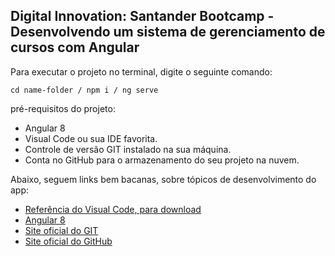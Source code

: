 <h2>Digital Innovation: Santander Bootcamp - Desenvolvendo um sistema de gerenciamento de cursos com Angular</h2>


Para executar o projeto no terminal, digite o seguinte comando:

```
cd name-folder / npm i / ng serve 
```
 pré-requisitos do projeto:

* Angular 8
* Visual Code ou sua IDE favorita.
* Controle de versão GIT instalado na sua máquina.
* Conta no GitHub para o armazenamento do seu projeto na nuvem.

Abaixo, seguem links bem bacanas, sobre tópicos de desenvolvimento do app:

* [Referência do Visual Code, para download](https://code.visualstudio.com/)
* [Angular 8](https://angular.io/)
* [Site oficial do GIT](https://git-scm.com/)
* [Site oficial do GitHub](http://github.com/)